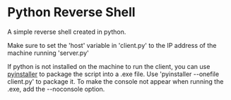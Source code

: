 # Python Reverse Shell
A simple reverse shell created in python.


Make sure to set the 'host' variable in 'client.py' to the IP address of the machine running 'server.py'


If python is not installed on the machine to run the client, you can use [pyinstaller](https://www.pyinstaller.org/downloads.html) to package the script into a .exe file. Use 'pyinstaller --onefile client.py' to package it. To make the console not appear when running the .exe, add the --noconsole option.
